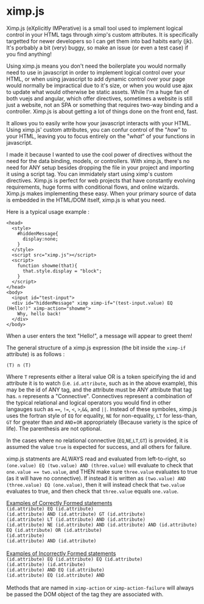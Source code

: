 # ximp.js
Ximp.js (eXplicitly IMPerative) is a small tool used to implement logical control in your HTML tags through ximp's custom attributes. It is specifically targetted for newer developers so I can get them into bad habits early (jk). It's porbably a bit (very) buggy, so make an issue (or even a test case) if you find anything!

Using ximp.js means you don't need the boilerplate you would normally need to use in javascript in order to implement logical control over your HTML, or when using javascript to add dynamic control over your page would normally be impractical due to it's size, or when you would use ajax to update what would otherwise be static assets. While I'm a huge fan of both vuejs and angular, which offer directives, sometimes a website is still just a website, not an SPA or something that requires two-way binding and a controller. Ximp.js is about getting a lot of things done on the front end, fast.

It allows you to easily write how your javascript interacts with your HTML. Using ximp.js' custom attributes, you can confur control of the "<i>how</i>" to your HTML, leaving you to focus entirely on the "<i>what</i>" of your functions in javascript.

I made it because I wanted to use the cool power of directives without the need for the data binding, models, or controllers. With ximp.js, there's no need for ANY setup besides dropping the file in your project and importing it using a script tag. You can immidately start using ximp's custom directives. Ximp.js is perfect for web projects that have constantly evolving requirements, huge forms with conditional flows, and online wizards. Ximp.js makes implementing these easy. When your primary source of data is embedded in the HTML/DOM itself, ximp.js is what you need.

Here is a typical usage example :

```
<head>
  <style>
    #hiddenMessage{
      display:none;
    }
  </style>
  <script src="ximp.js"></script>
  <script>
    function showme(that){
      that.style.display = "block";
    }
  </script>
</head>
<body>
  <input id="test-input">
  <div id="hiddenMessage" ximp ximp-if="(test-input.value) EQ (Hello!)" ximp-action="showme">
    Why, hello back!
  </div>
</body>
```

When a user enters the text "Hello!", a message will appear to greet them!

The general structure of a ximp.js expression (the bit inside the `ximp-if` attribute) is as follows : 

`(T) n (T)`

Where `T` represents either a literal value OR is a token speicifying the id and attribute it is to watch (i.e. `id.attribute`, such as in the above example), this may be the id of ANY tag, and the attribute must be ANY attribute that tag has. `n` represents a "Connective". Connectives represent a combination of the typical relational and logical operators you would find in other langauges such as `==`, `!=`, `<`, `>`,`&&`, and `||`. Instead of these symboles, ximp.js uses the fortran style of `EQ` for equality, `NE` for non-equality, `LT` for less-than, `GT` for greater than and `AND`+`OR` appropriately (Because variety is the spice of life). The parenthesis are not optional.

In the cases where no relational connective (`EQ`,`NE`,`LT`,`GT`) is provided, it is assumed the value `true` is expected for success, and all others for failure.

ximp.js statments are ALWAYS read and evaluated from left-to-right, so `(one.value) EQ (two.value) AND (three.value)` will evaluate to check that `one.value == two.value`, and THEN make sure `three.value` evaluates to true (as it will have no connective). If instead it is written as `(two.value) AND (three.value) EQ (one.value)`, then it will instead check that `two.value` evaluates to true, and then check that `three.value` equals `one.value`.

<u>Examples of Correctly Formed statements</u>
<br/>
`(id.attribute) EQ (id.attribute)`<br/>
`(id.attribute) AND (id.attribute) GT (id.attribute)`<br/>
`(id.attribute) LT (id.attribute) AND (id.attribute)`<br/>
`(id.attribute) NE (id.attribute) AND (id.attribute) AND (id.attribute) EQ (id.attribute) OR (id.attribute)`<br/>
`(id.attribute)`<br/>
`(id.attribute) AND (id.attribute)`<br/>
<br/>
<u>Examples of Incorrectly Formed statements</u>
<br/>
`(id.attribute) EQ (id.attribute) EQ (id.attribute)`<br/>
`(id.attribute) (id.attribute)`<br/>
`(id.attribute) AND EQ (id.attribute)`<br/>
`(id.attribute) EQ (id.attribute) AND`<br/>
<br/>
Methods that are named in `ximp-action` or `ximp-action-failure` will always be passed the DOM object of the tag they are associated with.

